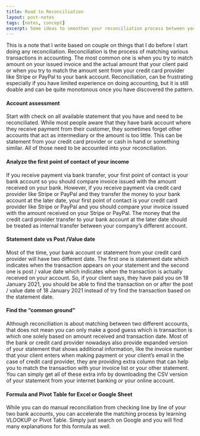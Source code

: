```yaml
---
title: Road to Reconciliation
layout: post-notes
tags: [notes, concept]
excerpt: Some ideas to smoothen your reconciliation process between your various accounts. 
---
```


This is a note that I write based on couple on things that I do before I start doing any reconciliation. Reconciliation is the process of matching various transactions in accounting. The most common one is when you try to match amount on your issued invoice and the actual amount that your client paid or when you try to match the amount sent from your credit card provider like Stripe or PayPal to your bank account. Reconciliation, can be frustrating especially if you have limited experience on doing accounting, but it is still doable and can be quite monotonous once you have discovered the pattern.

#### Account assessment
Start with check on all available statement that you have and need to be reconciliated. While most people aware that they have bank account where they receive payment from their customer, they sometimes forget other accounts that act as intermediary or the amount is too little. This can be statement from your credit card provider or cash in hand or something similar. All of those need to be accounted into your reconciliation.

#### Analyze the first point of contact of your income
If you receive payment via bank transfer, your first point of contact is your bank account so you should compare invoice issued with the amount received on your bank. However, if you receive payment via credit card provider like Stripe or PayPal and they transfer the money to your bank account at the later date, your first point of contact is your credit card provider like Stripe or PayPal and you should compare your invoice issued with the amount received on your Stripe or PayPal. The money that the credit card provider transfer to your bank account at the later date should be treated as internal transfer between your company’s different account.

#### Statement date vs Post /Value date
Most of the time, your bank account or statement from your credit card provider will have two different date. The first one is statement date which indicates when the transaction appears on your statement and the second one is post / value date which indicates when the transaction is actually received on your account. So, if your client says, they have paid you on 18 January 2021, you should be able to find the transaction on or after the post / value date of 18 January 2021 instead of try find the transaction based on the statement date.

#### Find the “common ground”
Although reconciliation is about matching between two different accounts, that does not mean you can only make a good guess which is transaction is which one solely based on amount received and transaction date. Most of the bank or credit card provider nowadays also provide expanded version of your statement that shows additional information, like the invoice number that your client enters when making payment or your client’s email in the case of credit card provider, they are providing extra column that can help you to match the transaction with your invoice list or your other statement. You can simply get all of these extra info by downloading the CSV version of your statement from your internet banking or your online account.

#### Formula and Pivot Table for Excel or Google Sheet
While you can do manual reconciliation from checking line by line of your two bank accounts, you can accelerate the matching process by learning VLOOKUP or Pivot Table. Simply just search on Google and you will find many explanations for this formula as well.